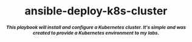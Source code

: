 <center>
  <h1>ansible-deploy-k8s-cluster</h1>
  <h5 style='font-size:12px'>This playbook will install and configure a Kubernetes cluster. It's simple and was created to provide a Kubernetes environment to my labs.</h5>
</center>
